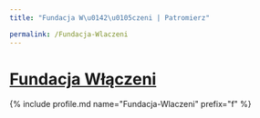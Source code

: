 ```yaml
---
title: "Fundacja W\u0142\u0105czeni | Patromierz"

permalink: /Fundacja-Wlaczeni
---
```


# [Fundacja Włączeni](https://patronite.pl/Fundacja-Wlaczeni)

{% include profile.md name="Fundacja-Wlaczeni" prefix="f" %}
